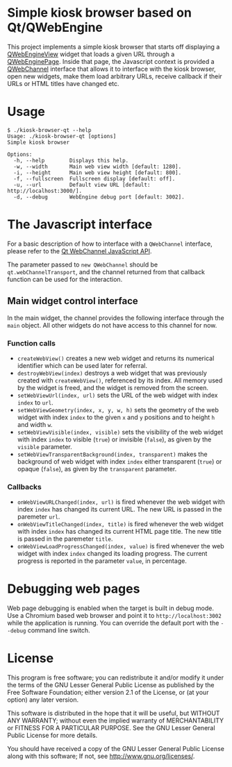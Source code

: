 # Simple kiosk browser based on Qt/QWebEngine

This project implements a simple kiosk browser that starts off displaying a [QWebEngineView](http://doc.qt.io/qt-5/qwebengineview.html)
widget that loads a given URL through a [QWebEnginePage](http://doc.qt.io/qt-5/qwebenginepage.html). Inside that page, the Javascript
context is provided a [QWebChannel](https://doc.qt.io/qt-5/qwebchannel.html) interface that allows it to interface with the kiosk browser,
open new widgets, make them load arbitrary URLs, receive callback if their URLs or HTML titles have changed etc.

# Usage

```
$ ./kiosk-browser-qt --help
Usage: ./kiosk-browser-qt [options]
Simple kiosk browser

Options:
  -h, --help        Displays this help.
  -w, --width       Main web view width [default: 1280].
  -i, --height      Main web view height [default: 800].
  -f, --fullscreen  Fullscreen display [default: off].
  -u, --url         Default view URL [default: http://localhost:3000/].
  -d, --debug       WebEngine debug port [default: 3002].
```

# The Javascript interface

For a basic description of how to interface with a `QWebChannel` interface, please refer to the
[Qt WebChannel JavaScript API](https://doc.qt.io/qt-5/qtwebchannel-javascript.html).

The parameter passed to `new QWebChannel` should be `qt.webChannelTransport`, and the channel returned from that callback function
can be used for the interaction.

## Main widget control interface

In the main widget, the channel provides the following interface through the `main` object.
All other widgets do not have access to this channel for now.

### Function calls

* `createWebView()` creates a new web widget and returns its numerical identifier which can be used later for referral.
* `destroyWebView(index)` destroys a web widget that was previously created with `createWebView()`, referenced by its index.
  All memory used by the widget is freed, and the widget is removed from the screen.
* `setWebViewUrl(index, url)` sets the URL of the web widget with index `index` to `url`.
* `setWebViewGeometry(index, x, y, w, h)` sets the geometry of the web widget with index `index` to the given `x` and `y` positions
  and to height `h` and width `w`.
* `setWebViewVisible(index, visible)` sets the visibility of the web widget with index `index` to visible (`true`) or invisible (`false`),
  as given by the `visible` parameter.
* `setWebViewTransparentBackground(index, transparent)` makes the background of web widget with index `index` either transparent (`true`)
  or opaque (`false`), as given by the `transparent` parameter.

### Callbacks

* `onWebViewURLChanged(index, url)` is fired whenever the web widget with index `index` has changed its current URL. The new URL is passed in
  the paremeter `url`.
* `onWebViewTitleChanged(index, title)` is fired whenever the web widget with index `index` has changed its current HTML page title.
  The new title is passed in the paremeter `title`.
* `onWebViewLoadProgressChanged(index, value)` is fired whenever the web widget with index `index` changed its loading progress.
  The current progress is reported in the parameter `value`, in percentage.

# Debugging web pages

Web page debugging is enabled when the target is built in debug mode. Use a Chromium based web browser and point it to
`http://localhost:3002` while the application is running. You can override the default port with the `--debug` command line switch.

# License

This program is free software; you can redistribute it and/or modify it
under the terms of the GNU Lesser General Public License as published by
the Free Software Foundation; either version 2.1 of the License, or
(at your option) any later version.

This software is distributed in the hope that it will be useful, but
WITHOUT ANY WARRANTY; without even the implied warranty of
MERCHANTABILITY or FITNESS FOR A PARTICULAR PURPOSE. See the GNU
Lesser General Public License for more details.

You should have received a copy of the GNU Lesser General Public License
along with this software; If not, see <http://www.gnu.org/licenses/>.

